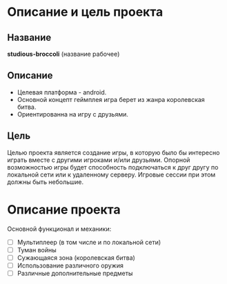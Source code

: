# Описание и цель проекта
## Название
**studious-broccoli** (название рабочее)

## Описание
- Целевая платформа - android.
- Основной концепт геймплея игра берет из жанра королевская битва.
- Ориентированна на игру с друзьями.

## Цель
Целью проекта является создание игры, в которую было бы интересно играть вместе с другими игроками и/или друзьями. Опорной возможностью игры будет способность подключаться к друг другу по локальной сети или к удаленному серверу. Игровые сессии при этом должны быть небольшие.

# Описание проекта
Основной функционал и механики:

- [ ] Мультиплеер (в том числе и по локальной сети)
- [ ] Туман войны
- [ ] Сужающаяся зона (королевская битва)
- [ ] Использование различного оружия
- [ ] Различные дополнительные предметы

